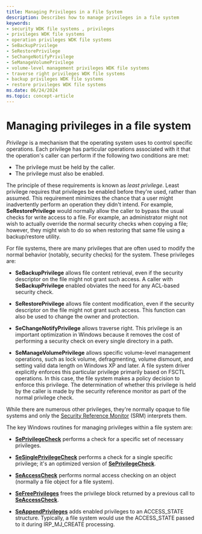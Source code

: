 ```yaml
---
title: Managing Privileges in a File System
description: Describes how to manage privileges in a file system
keywords:
- security WDK file systems , privileges
- privileges WDK file systems
- operation privileges WDK file systems
- SeBackupPrivilege
- SeRestorePrivilege
- SeChangeNotifyPrivilege
- SeManageVolumePrivilege
- volume-level management privileges WDK file systems
- traverse right privileges WDK file systems
- backup privileges WDK file systems
- restore privileges WDK file systems
ms.date: 06/24/2024
ms.topic: concept-article
---
```


# Managing privileges in a file system

*Privilege* is a mechanism that the operating system uses to control specific operations. Each privilege has particular operations associated with it that the operation's caller can perform if the following two conditions are met:

* The privilege must be held by the caller.
* The privilege must also be enabled.

The principle of these requirements is known as *least privilege*. Least privilege requires that privileges be enabled before they're used, rather than assumed. This requirement minimizes the chance that a user might inadvertently perform an operation they didn't intend. For example, **SeRestorePrivilege** would normally allow the caller to bypass the usual checks for write access to a file. For example, an administrator might not wish to actually override the normal security checks when copying a file; however, they might wish to do so when restoring that same file using a backup/restore utility.

For file systems, there are many privileges that are often used to modify the normal behavior (notably, security checks) for the system. These privileges are:

* **SeBackupPrivilege** allows file content retrieval, even if the security descriptor on the file might not grant such access. A caller with **SeBackupPrivilege** enabled obviates the need for any ACL-based security check.

* **SeRestorePrivilege** allows file content modification, even if the security descriptor on the file might not grant such access. This function can also be used to change the owner and protection.

* **SeChangeNotifyPrivilege** allows traverse right. This privilege is an important optimization in Windows because it removes the cost of performing a security check on every single directory in a path.

* **SeManageVolumePrivilege** allows specific volume-level management operations, such as lock volume, defragmenting, volume dismount, and setting valid data length on Windows XP and later. A file system driver explicitly enforces this particular privilege primarily based on FSCTL operations. In this case, the file system makes a policy decision to enforce this privilege. The determination of whether this privilege is held by the caller is made by the security reference monitor as part of the normal privilege check.

While there are numerous other privileges, they're normally opaque to file systems and only the [Security Reference Monitor](../kernel/windows-kernel-mode-security-reference-monitor.md) (SRM) interprets them.

The key Windows routines for managing privileges within a file system are:

* [**SePrivilegeCheck**](/windows-hardware/drivers/ddi/ntifs/nf-ntifs-seprivilegecheck) performs a check for a specific set of necessary privileges.

* [**SeSinglePrivilegeCheck**](/windows-hardware/drivers/ddi/ntddk/nf-ntddk-sesingleprivilegecheck) performs a check for a single specific privilege; it's an optimized version of [**SePrivilegeCheck**](/windows-hardware/drivers/ddi/ntifs/nf-ntifs-seprivilegecheck).

* [**SeAccessCheck**](/windows-hardware/drivers/ddi/wdm/nf-wdm-seaccesscheck) performs normal access checking on an object (normally a file object for a file system).

* [**SeFreePrivileges**](/windows-hardware/drivers/ddi/ntifs/nf-ntifs-sefreeprivileges) frees the privilege block returned by a previous call to [**SeAccessCheck**](/windows-hardware/drivers/ddi/wdm/nf-wdm-seaccesscheck).

* [**SeAppendPrivileges**](/windows-hardware/drivers/ddi/ntifs/nf-ntifs-seappendprivileges) adds enabled privileges to an ACCESS_STATE structure. Typically, a file system would use the ACCESS_STATE passed to it during IRP_MJ_CREATE processing.
